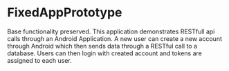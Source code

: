# FixedAppPrototype
Base functionality preserved.
This application demonstrates RESTfull api calls through an Android Application. A new user can create a new account through Android which then sends data through a RESTful call to a database. Users can then login with created account and tokens are assigned to each user.
